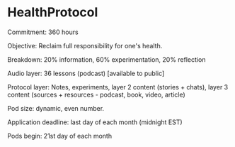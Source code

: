 # HealthProtocol
Commitment: 360 hours

Objective: Reclaim full responsibility for one's health.

Breakdown: 20% information, 60% experimentation, 20% reflection

Audio layer: 36 lessons (podcast) [available to public]

Protocol layer: Notes, experiments, layer 2 content (stories + chats), layer 3 content (sources + resources - podcast, book, video, article)

Pod size: dynamic, even number. 

Application deadline: last day of each month (midnight EST)

Pods begin: 21st day of each month
